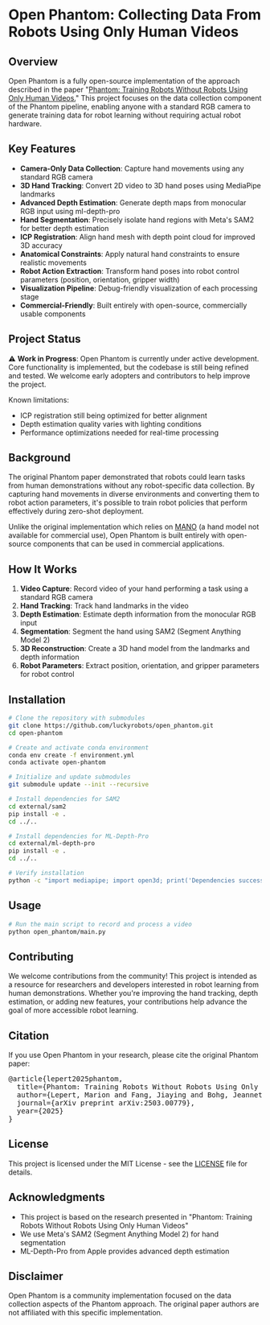# Open Phantom: Collecting Data From Robots Using Only Human Videos

## Overview

Open Phantom is a fully open-source implementation of the approach described in the paper "[Phantom: Training Robots Without Robots Using Only Human Videos.](https://phantom-human-videos.github.io/)" This project focuses on the data collection component of the Phantom pipeline, enabling anyone with a standard RGB camera to generate training data for robot learning without requiring actual robot hardware.

## Key Features

- **Camera-Only Data Collection**: Capture hand movements using any standard RGB camera
- **3D Hand Tracking**: Convert 2D video to 3D hand poses using MediaPipe landmarks
- **Advanced Depth Estimation**: Generate depth maps from monocular RGB input using ml-depth-pro
- **Hand Segmentation**: Precisely isolate hand regions with Meta's SAM2 for better depth estimation
- **ICP Registration**: Align hand mesh with depth point cloud for improved 3D accuracy
- **Anatomical Constraints**: Apply natural hand constraints to ensure realistic movements
- **Robot Action Extraction**: Transform hand poses into robot control parameters (position, orientation, gripper width)
- **Visualization Pipeline**: Debug-friendly visualization of each processing stage
- **Commercial-Friendly**: Built entirely with open-source, commercially usable components

## Project Status

⚠️ ******Work in Progress******: Open Phantom is currently under active development. Core functionality is implemented, but the codebase is still being refined and tested. We welcome early adopters and contributors to help improve the project.

Known limitations:

* ICP registration still being optimized for better alignment
* Depth estimation quality varies with lighting conditions
* Performance optimizations needed for real-time processing

## Background

The original Phantom paper demonstrated that robots could learn tasks from human demonstrations without any robot-specific data collection. By capturing hand movements in diverse environments and converting them to robot action parameters, it's possible to train robot policies that perform effectively during zero-shot deployment.

Unlike the original implementation which relies on [MANO](https://mano.is.tue.mpg.de/index.html) (a hand model not available for commercial use), Open Phantom is built entirely with open-source components that can be used in commercial applications.

## How It Works

1. **Video Capture**: Record video of your hand performing a task using a standard RGB camera
2. **Hand Tracking**: Track hand landmarks in the video
3. **Depth Estimation**: Estimate depth information from the monocular RGB input
4. **Segmentation**: Segment the hand using SAM2 (Segment Anything Model 2)
5. **3D Reconstruction**: Create a 3D hand model from the landmarks and depth information
6. **Robot Parameters**: Extract position, orientation, and gripper parameters for robot control

## Installation

```bash
# Clone the repository with submodules
git clone https://github.com/luckyrobots/open_phantom.git
cd open-phantom

# Create and activate conda environment
conda env create -f environment.yml
conda activate open-phantom

# Initialize and update submodules
git submodule update --init --recursive

# Install dependencies for SAM2
cd external/sam2
pip install -e .
cd ../..

# Install dependencies for ML-Depth-Pro
cd external/ml-depth-pro
pip install -e .
cd ../..

# Verify installation
python -c "import mediapipe; import open3d; print('Dependencies successfully installed!')"
```

## Usage

```bash
# Run the main script to record and process a video
python open_phantom/main.py
```

## Contributing

We welcome contributions from the community! This project is intended as a resource for researchers and developers interested in robot learning from human demonstrations. Whether you're improving the hand tracking, depth estimation, or adding new features, your contributions help advance the goal of more accessible robot learning.

## Citation

If you use Open Phantom in your research, please cite the original Phantom paper:

<pre>
@article{lepert2025phantom,
  title={Phantom: Training Robots Without Robots Using Only Human Videos},
  author={Lepert, Marion and Fang, Jiaying and Bohg, Jeannette},
  journal={arXiv preprint arXiv:2503.00779},
  year={2025}
}
</pre>

## License

This project is licensed under the MIT License - see the [LICENSE](LICENSE) file for details.

## Acknowledgments

* This project is based on the research presented in "Phantom: Training Robots Without Robots Using Only Human Videos"
* We use Meta's SAM2 (Segment Anything Model 2) for hand segmentation
* ML-Depth-Pro from Apple provides advanced depth estimation

## Disclaimer

Open Phantom is a community implementation focused on the data collection aspects of the Phantom approach. The original paper authors are not affiliated with this specific implementation.
